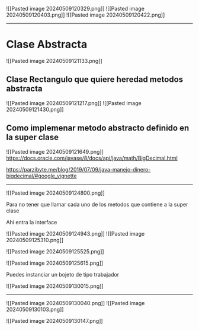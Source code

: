 ![[Pasted image 20240509120329.png]]
![[Pasted image 20240509120403.png]]
![[Pasted image 20240509120422.png]]


---
# Clase Abstracta 
![[Pasted image 20240509121133.png]]


## Clase Rectangulo que quiere heredad metodos abstracta 
![[Pasted image 20240509121217.png]]
![[Pasted image 20240509121430.png]]


## Como implemenar metodo abstracto definido en la super clase 
![[Pasted image 20240509121649.png]]
https://docs.oracle.com/javase/8/docs/api/java/math/BigDecimal.html

https://parzibyte.me/blog/2019/07/09/java-manejo-dinero-bigdecimal/#google_vignette


---


![[Pasted image 20240509124800.png]]

Para no tener que llamar cada uno de los metodos que contiene a la super clase

Ahi entra la interface

![[Pasted image 20240509124943.png]]
![[Pasted image 20240509125310.png]]

![[Pasted image 20240509125525.png]]

![[Pasted image 20240509125615.png]]


Puedes instanciar un bojeto de tipo trabajador

![[Pasted image 20240509130015.png]]


---
![[Pasted image 20240509130040.png]]
![[Pasted image 20240509130103.png]]


![[Pasted image 20240509130147.png]]
